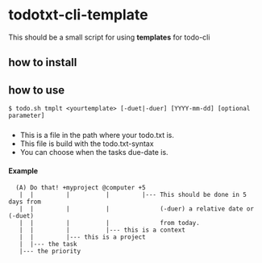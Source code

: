 # todotxt-cli-template

This should be a small script for using **templates** for todo-cli



## how to install


## how to use

```
$ todo.sh tmplt <yourtemplate> [-duet|-duer] [YYYY-mm-dd] [optional parameter]
```

### <yourtemplate>

- This is a file in the path where your todo.txt is.
- This file is build with the todo.txt-syntax
- You can choose when the tasks due-date is.

#### Example

```
  (A) Do that! +myproject @computer +5
   |  |         |          |         |--- This should be done in 5 days from
   |  |         |          |              (-duer) a relative date or (-duet)
   |  |         |          |              from today.
   |  |         |          |--- this is a context
   |  |         |--- this is a project
   |  |--- the task
   |--- the priority
```
